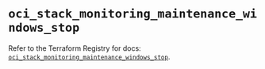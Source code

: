 # `oci_stack_monitoring_maintenance_windows_stop`

Refer to the Terraform Registry for docs: [`oci_stack_monitoring_maintenance_windows_stop`](https://registry.terraform.io/providers/hashicorp/oci/7.19.0/docs/resources/stack_monitoring_maintenance_windows_stop).
